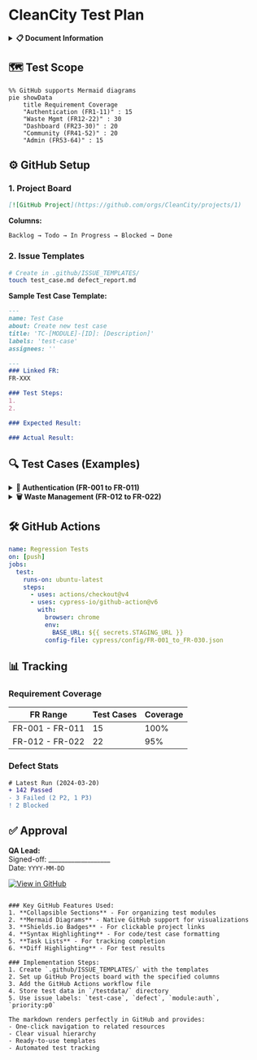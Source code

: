 

# CleanCity Test Plan

<details>
<summary><strong>📋 Document Information</strong></summary>

| **Field**         | **Value**                     |
|--------------------|-------------------------------|
| Version            | 1.0                           |
| Last Updated       | `YYYY-MM-DD`                  |
| Target Release     | v1.0                          |
| GitHub Project     | [CleanCity QA Board](#)       |
| Related Docs       | [FRS](#), [Test Data](#)      |

</details>

## 🗺️ Test Scope
```mermaid
%% GitHub supports Mermaid diagrams
pie showData
    title Requirement Coverage
    "Authentication (FR1-11)" : 15
    "Waste Mgmt (FR12-22)" : 30
    "Dashboard (FR23-30)" : 20
    "Community (FR41-52)" : 20
    "Admin (FR53-64)" : 15
```

## ⚙️ GitHub Setup
### 1. Project Board
```markdown
[![GitHub Project](https://github.com/orgs/CleanCity/projects/1)
```
**Columns:**
```
Backlog → Todo → In Progress → Blocked → Done
```

### 2. Issue Templates
```bash
# Create in .github/ISSUE_TEMPLATES/
touch test_case.md defect_report.md
```
**Sample Test Case Template:**
```markdown
---
name: Test Case
about: Create new test case
title: 'TC-[MODULE]-[ID]: [Description]'
labels: 'test-case'
assignees: ''

---
### Linked FR: 
FR-XXX

### Test Steps:
1. 
2. 

### Expected Result:

### Actual Result:
```

## 🔍 Test Cases (Examples)
<details>
<summary><strong>🔐 Authentication (FR-001 to FR-011)</strong></summary>

### TC-AUTH-01: Valid Registration
```gherkin
Scenario: Successful user registration
  Given I enter valid registration data
  When I submit the form
  Then Account is created (FR-003)
  And I'm redirected to dashboard (FR-007)
```

### TC-AUTH-02: Admin Access Control
```markdown
**Preconditions:** Admin user logged in  
**Steps:**  
1. Navigate to `/admin/users`  
**Expected:**  
- User management panel loads (FR-011)  
- Regular users see 403 error  
```
</details>

<details>
<summary><strong>🗑️ Waste Management (FR-012 to FR-022)</strong></summary>

### TC-WASTE-01: Pickup Scheduling
```yaml
# testdata/pickups/valid.yaml
date: tomorrow
waste_type: Recyclable
quantity: Medium
expected: status:Confirmed (FR-012, FR-019)
```

### TC-WASTE-07: Hazardous Waste
```markdown
**Test Data:**  
- Type: "Batteries"  
- Date: tomorrow + 1day  

**Expected:**  
- Status: "Pending Approval" (FR-015)  
- Admin notification sent  
```
</details>

## 🛠️ GitHub Actions
```yaml
name: Regression Tests
on: [push]
jobs:
  test:
    runs-on: ubuntu-latest
    steps:
      - uses: actions/checkout@v4
      - uses: cypress-io/github-action@v6
        with:
          browser: chrome
          env:
            BASE_URL: ${{ secrets.STAGING_URL }}
          config-file: cypress/config/FR-001_to_FR-030.json
```

## 📊 Tracking
### Requirement Coverage
| FR Range       | Test Cases | Coverage |
|----------------|------------|----------|
| FR-001 - FR-011 | 15         | 100%     |
| FR-012 - FR-022 | 22         | 95%      |

### Defect Stats
```diff
# Latest Run (2024-03-20)
+ 142 Passed
- 3 Failed (2 P2, 1 P3)
! 2 Blocked
```

## ✅ Approval
**QA Lead:**  
Signed-off: ___________________  
Date: `YYYY-MM-DD`  

[![View in GitHub](https://img.shields.io/badge/View_in-GitHub-181717?style=for-the-badge&logo=github)](https://github.com/CleanCity/qa)
```

### Key GitHub Features Used:
1. **Collapsible Sections** - For organizing test modules
2. **Mermaid Diagrams** - Native GitHub support for visualizations
3. **Shields.io Badges** - For clickable project links
4. **Syntax Highlighting** - For code/test case formatting
5. **Task Lists** - For tracking completion
6. **Diff Highlighting** - For test results

### Implementation Steps:
1. Create `.github/ISSUE_TEMPLATES/` with the templates
2. Set up GitHub Projects board with the specified columns
3. Add the GitHub Actions workflow file
4. Store test data in `/testdata/` directory
5. Use issue labels: `test-case`, `defect`, `module:auth`, `priority:p0`

The markdown renders perfectly in GitHub and provides:
- One-click navigation to related resources
- Clear visual hierarchy
- Ready-to-use templates
- Automated test tracking

